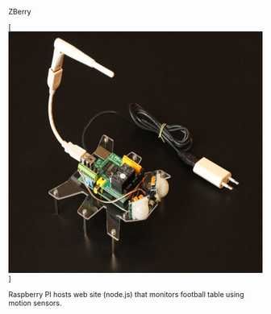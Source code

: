 ZBerry

[<img src="https://github.com/cazacov/Raspberry/blob/master/ZBerry/_img/zberry.jpg?raw=true" alt="ZBerry" width="640" height="480"/>]

Raspberry PI hosts web site (node.js) that monitors football table using motion sensors.